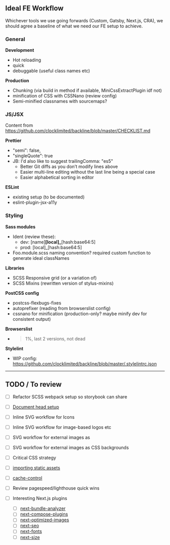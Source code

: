 ## Ideal FE Workflow

Whichever tools we use going forwards (Custom, Gatsby, Next.js, CRA), we should agree a baseline of what we need our FE setup to achieve.

### General

**Development**

- Hot reloading
- quick
- debuggable (useful class names etc)

**Production**

- Chunking (via build in method if available, MiniCssExtractPlugin idf not)
- minification of CSS with CSSNano (review config)
- Semi-minified classnames with sourcemaps?

### JS/JSX

Content from https://github.com/clocklimited/backline/blob/master/CHECKLIST.md

**Prettier**

- "semi": false,
- "singleQuote": true
- JB: I'd also like to suggest trailingComma: "es5"
  - Better Git diffs as you don’t modify lines above
  - Easier multi-line editing without the last line being a special case
  - Easier alphabetical sorting in editor

**ESLint**

- existing setup (to be documented)
- eslint-plugin-jsx-a11y

### Styling

**Sass modules**

- Ident (review these):
  - dev: [name]**[local]\_**[hash:base64:5]
  - prod: [local]\_[hash:base64:5]
- Foo.module.scss naming convention? required custom function to generate ideal classNames

**Libraries**

- SCSS Responsive grid (or a variation of)
- SCSS Mixins (rewritten version of stylus-mixins)

**PostCSS config**

- postcss-flexbugs-fixes
- autoprefixer (reading from browserslist config)
- cssnano for minification (production-only? maybe minify dev for consistent output)

**Browserslist**

- > 1%, last 2 versions, not dead

**Stylelint**

- WIP config: https://github.com/clocklimited/backline/blob/master/.stylelintrc.json

---

## TODO / To review

- [ ] Refactor SCSS webpack setup so storybook can share
- [ ] [Document head setup](https://nextjs.org/docs/#populating-head)
- [ ] Inline SVG workflow for Icons
- [ ] Inline SVG workflow for image-based logos etc
- [ ] SVG workflow for external images as <img />
- [ ] SVG workflow for external images as CSS backgrounds
- [ ] Critical CSS strategy
- [ ] [importing static assets](https://nextjs.org/docs/#static-file-serving-eg-images)
- [ ] [cache-control](https://csswizardry.com/2019/03/cache-control-for-civilians/)
- [ ] Review pagespeed/lighthouse quick wins

- [ ] Interesting Next.js plugins
  - [ ] [next-bundle-analyzer](https://github.com/zeit/next-plugins/tree/master/packages/next-bundle-analyzer)
  - [ ] [next-compose-plugins](https://github.com/cyrilwanner/next-compose-plugins)
  - [ ] [next-optimized-images](https://github.com/cyrilwanner/next-optimized-images)
  - [ ] [next-seo](https://github.com/garmeeh/next-seo)
  - [ ] [next-fonts](https://github.com/rohanray/next-fonts)
  - [ ] [next-size](https://github.com/lucleray/next-size)
